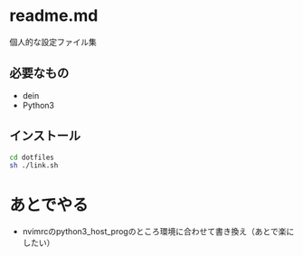 # readme.md

個人的な設定ファイル集

## 必要なもの
- dein
- Python3

## インストール
```sh
cd dotfiles
sh ./link.sh
```

# あとでやる
- nvimrcのpython3_host_progのところ環境に合わせて書き換え（あとで楽にしたい）
